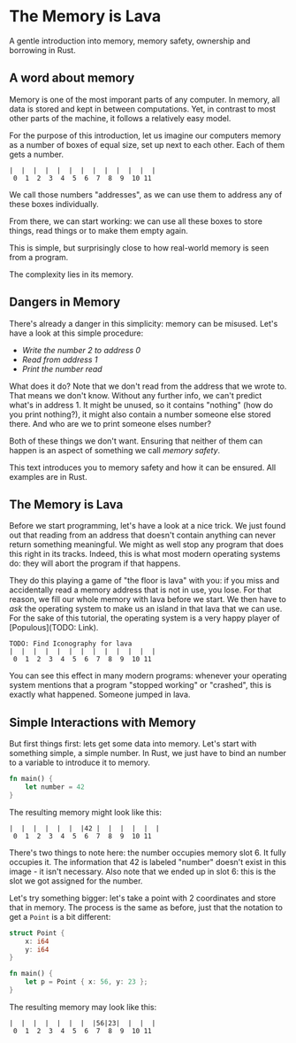 # The Memory is Lava

A gentle introduction into memory, memory safety, ownership and borrowing in Rust.

## A word about memory

Memory is one of the most imporant parts of any computer. In memory, all data is stored and kept in between computations. Yet, in contrast to most other parts of the machine, it follows a relatively easy model.

For the purpose of this introduction, let us imagine our computers memory as a number of boxes of equal size, set up next to each other. Each of them gets a number.

```
|  |  |  |  |  |  |  |  |  |  |  |  |
 0  1  2  3  4  5  6  7  8  9  10 11
```

We call those numbers "addresses", as we can use them to address any of these boxes individually.

From there, we can start working: we can use all these boxes to store things, read things or to make them empty again.

This is simple, but surprisingly close to how real-world memory is seen from a program.

The complexity lies in its memory.

## Dangers in Memory

There's already a danger in this simplicity: memory can be misused. Let's have a look at this simple procedure:

* *Write the number 2 to address 0*
* *Read from address 1*
* *Print the number read*

What does it do? Note that we don't read from the address that we wrote to. That means we don't know. Without any further info, we can't predict what's in address 1. It might be unused, so it contains "nothing" (how do you print nothing?), it might also contain a number someone else stored there. And who are we to print someone elses number?

Both of these things we don't want. Ensuring that neither of them can happen is an aspect of something we call *memory safety*.

This text introduces you to memory safety and how it can be ensured. All examples are in Rust.

## The Memory is Lava

Before we start programming, let's have a look at a nice trick. We just found out that reading from an address that doesn't contain anything can never return something meaningful. We might as well stop any program that does this right in its tracks. Indeed, this is what most modern operating systems do: they will abort the program if that happens.

They do this playing a game of "the floor is lava" with you: if you miss and accidentally read a memory address that is not in use, you lose. For that reason, we fill our whole memory with lava before we start. We then have to _ask_ the operating system to make us an island in that lava that we can use. For the sake of this tutorial, the operating system is a very happy player of [Populous](TODO: Link).


```
TODO: Find Iconography for lava
|  |  |  |  |  |  |  |  |  |  |  |  |
 0  1  2  3  4  5  6  7  8  9  10 11
```

You can see this effect in many modern programs: whenever your operating system mentions that a program "stopped working" or "crashed", this is exactly what happened. Someone jumped in lava.

## Simple Interactions with Memory

But first things first: lets get some data into memory. Let's start with something simple, a simple number. In Rust, we just have to bind an number to a variable to introduce it to memory.

```rust
fn main() {
    let number = 42
}
```

The resulting memory might look like this:

```
|  |  |  |  |  |  |42 |  |  |  |  |  |
 0  1  2  3  4  5  6  7  8  9  10 11
```

There's two things to note here: the number occupies memory slot 6. It fully occupies it. The information that 42 is labeled "number" doesn't exist in this image - it isn't necessary. Also note that we ended up in slot 6: this is the slot we got assigned for the number.

Let's try something bigger: let's take a point with 2 coordinates and store that in memory. The process is the same as before, just that the notation to get a `Point` is a bit different:

```rust
struct Point {
    x: i64
    y: i64
}

fn main() {
    let p = Point { x: 56, y: 23 };
}
```

The resulting memory may look like this:


```
|  |  |  |  |  |  |  |56|23|  |  |  |
 0  1  2  3  4  5  6  7  8  9  10 11
```